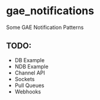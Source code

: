 gae_notifications
=================

Some GAE Notification Patterns

TODO:
-----
* DB Example
* NDB Example
* Channel API
* Sockets
* Pull Queues
* Webhooks
